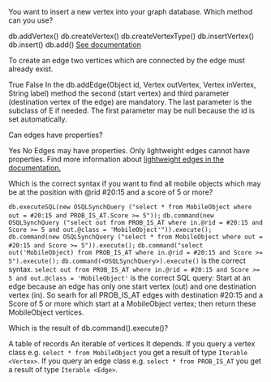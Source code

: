 <quiz name="Using an OrientDB Database with the Java API">
    <question>
    <p>You want to insert a new vertex into your graph database. Which method can you use?</p>
        <answer correct>db.addVertex()</answer>
        <answer>db.createVertex()</answer>
        <answer>db.createVertexType()</answer>
        <answer>db.insertVertex()</answer>
        <answer>db.insert()</answer>
        <answer>db.add()</answer>
        <explanation><a href="http://orientdb.com/docs/last/Graph-Database-Tinkerpop.html#create-a-vertex"> See documentation</a></explanation>
    </question>
    <question>
    <p>To create an edge two vertices which are connected by the edge must already exist.</p>
    <answer correct>True</answer>
    <answer>False</answer>
    <explanation>In the db.addEdge(Object id, Vertex outVertex, Vertex inVertex, String label) method the second (start vertex) and third parameter (destination vertex of the edge) are mandatory. The last parameter is the subclass of E if needed. The first parameter may be null because the id is set automatically. </explanation>
    </question>
    <question>
    <p>Can edges have properties?</p>
    <answer correct>Yes</answer>
    <answer>No</answer>
    <explanation>Edges may have properties. Only lightweight edges cannot have properties. Find more information about <a href="http://orientdb.com/docs/last/Lightweight-Edges.html"> lightweight edges in the documentation.</a></explanation>
    </question>
    <question>
    <p>Which is the correct syntax if you want to find all mobile objects which may be at the position with @rid #20:15 and a score of 5 or more?</p>
    <answer><code>db.executeSQL(new OSQLSynchQuery ("select * from MobileObject where out = #20:15 and PROB_IS_AT.Score >= 5"));</code></answer>
    <answer correct><code>db.command(new OSQLSynchQuery ("select out from PROB_IS_AT where in.@rid = #20:15 and Score >= 5 and out.@class = 'MobileObject'")).execute();</code></answer>
    <answer><code>db.command(new OSQLSynchQuery ("select * from MobileObject where out = #20:15 and Score >= 5")).execute();</code></answer>
    <answer><code>db.command("select out('MobileObject) from PROB_IS_AT where in.@rid = #20:15 and Score >= 5").execute();</code></answer>
    <explanation><code>db.command(&LT;OSQLSynchQuery&GT;).execute()</code> is the correct syntax. <code>select out from PROB_IS_AT where in.@rid = #20:15 and Score >= 5 and out.@class = 'MobileObject'</code> is the correct SQL query: Start at an edge because an edge has only one start vertex (out) and one destination vertex (in). So searh for all PROB_IS_AT edges with destination #20:15 and a Score of 5 or more which start at a MobileObject vertex; then return these MobileObject vertices.</explanation>
    </question>
    <question>
    <p>Which is the result of db.command(<OSQLSynchQuery>).execute()?</p>
    <answer>A table of records</answer>
    <answer correct>An iterable of vertices</answer>
    <answer>It depends. If you query a vertex class e.g. <code>select * from MobileObject</code> you get a result of type <code>Iterable &LT;Vertex&GT;</code>. If you query an edge class e.g. <code>select * from PROB_IS_AT</code> you get a result of type <code>Iterable &LT;Edge&GT;</code>.</answer>
    <explanation></explanation>
    </question>
</quiz>